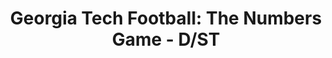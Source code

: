 ---
layout: post
title: "Georgia Tech Football: The Numbers Game - D/ST"
description: "Part 2 of a series in which a CS grad tries desperatel..."
permalink: https://www.fromtherumbleseat.com/2019/12/13/21004327/georgia-tech-football-the-numbers-game-d-st-college-football-advanced-stats-cfp-nola-clemson-ohio-st
---